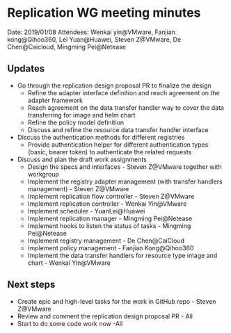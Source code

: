 # Replication WG meeting minutes

Date: 2019/01/08
Attendees: Wenkai yin@VMware, Fanjian kong@Qihoo360, Lei Yuan@Huawei, Steven Z@VMware, De Chen@Caicloud, Mingming Pei@Netease

## Updates

* Go through the replication design proposal PR to finalize the design
  * Refine the adapter interface definition and reach agreement on the adapter framework
  * Reach agreement on the data transfer handler way to cover the data transferring for image and helm chart
  * Refine the policy model definition
  * Discuss and refine the resource data transfer handler interface
* Discuss the authentication methods for different registries
  * Provide authentication helper for different authentication types (basic, bearer token) to authenticate the related requests
* Discuss and plan the draft work assignments
  * Design the specs and interfaces - Steven Z@VMware together with workgroup
  * Implement the registry adapter management (with transfer handlers management) - Steven Z@VMware
  * Implement replication flow controller - Steven Z@VMware
  * Implement replication controller - Wenkai Yin@VMware
  * Implement scheduler - YuanLei@Huawei
  * Implement replication manager - Mingming Pei@Netease
  * Implement hooks to listen the status of tasks - Mingming Pei@Netease
  * Implement registry management - De Chen@CaiCloud
  * Implement policy management - Fanjian Kong@Qihoo360
  * Implement the data transfer handlers for resource type image and chart - Wenkai Yin@VMware

## Next steps

* Create epic and high-level tasks for the work in GitHub repo - Steven Z@VMware
* Review and comment the replication design proposal PR - All
* Start to do some code work now -All